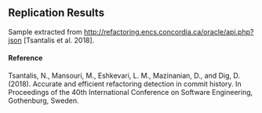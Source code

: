 ## Replication Results

Sample extracted from http://refactoring.encs.concordia.ca/oracle/api.php?json [Tsantalis et al. 2018].

#### Reference
Tsantalis, N., Mansouri, M., Eshkevari, L. M., Mazinanian, D., and Dig, D. (2018). Accurate and efficient refactoring detection in commit history. In Proceedings of the 40th International Conference on Software Engineering, Gothenburg, Sweden.
